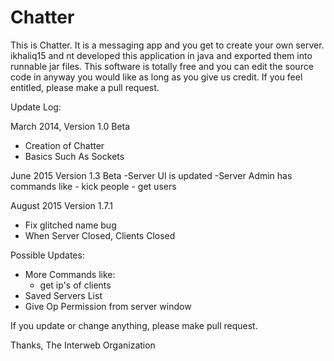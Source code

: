 # Chatter

This is Chatter. It is a messaging app and you get to create your
own server. ikhaliq15 and nt developed this application in java and
exported them into runnable jar files. This software is totally free
and you can edit the source code in anyway you would like as long as
you give us credit. If you feel entitled, please make a pull request.


Update Log:

March 2014, Version 1.0 Beta
  - Creation of Chatter
  - Basics Such As Sockets
  
June 2015 Version 1.3 Beta
  -Server UI is updated
  -Server Admin has commands like
    - kick people
    - get users

August 2015 Version 1.7.1
  - Fix glitched name bug
  - When Server Closed, Clients Closed
  
Possible Updates:
  - More Commands like:
    - get ip's of clients
  - Saved Servers List
  - Give Op Permission from server window
  
  If you update or change anything, please make pull request.
  
  

Thanks,
     The Interweb Organization
